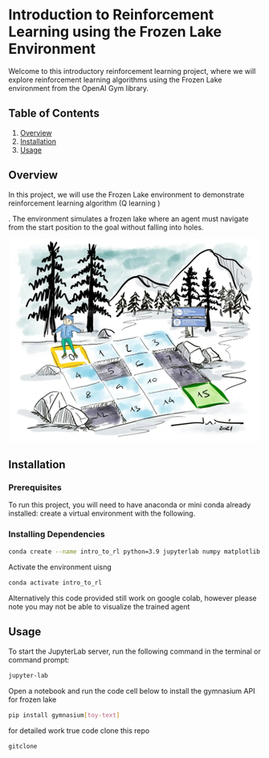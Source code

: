# Introduction to Reinforcement Learning using the Frozen Lake Environment

Welcome to this introductory reinforcement learning project, where we will explore reinforcement learning algorithms using the Frozen Lake environment from the OpenAI Gym library.

## Table of Contents

1. [Overview](#overview)
2. [Installation](#installation)
3. [Usage](#usage)


## Overview

In this project, we will use the 
Frozen Lake environment to demonstrate reinforcement
learning algorithm (Q learning )

. 
The environment simulates a frozen lake where an 
agent must navigate from the start position to the goal without falling into holes.
<div style="text-align: center;">
  <img src="images/frozen_lake.png" alt="Frozen Lake" title="Frozen Lake" width="500" height="auto" />
</div>

## Installation

### Prerequisites

To run this project, you will need to have anaconda or mini conda already installed:
create a virtual environment with the following.

### Installing Dependencies

```bash
conda create --name intro_to_rl python=3.9 jupyterlab numpy matplotlib
```
Activate the environment uisng 
```bash
conda activate intro_to_rl

```
Alternatively this code provided still work on google colab, however please note you may not be able to visualize the trained agent  
## Usage 
To start the JupyterLab server, run the following command 
in the terminal or command prompt:
```bash
jupyter-lab
```
Open a notebook and run the code cell below to install the gymnasium API for frozen lake
```bash
pip install gymnasium[toy-text]
```
for detailed work true code clone this repo 
```bash
gitclone 
```